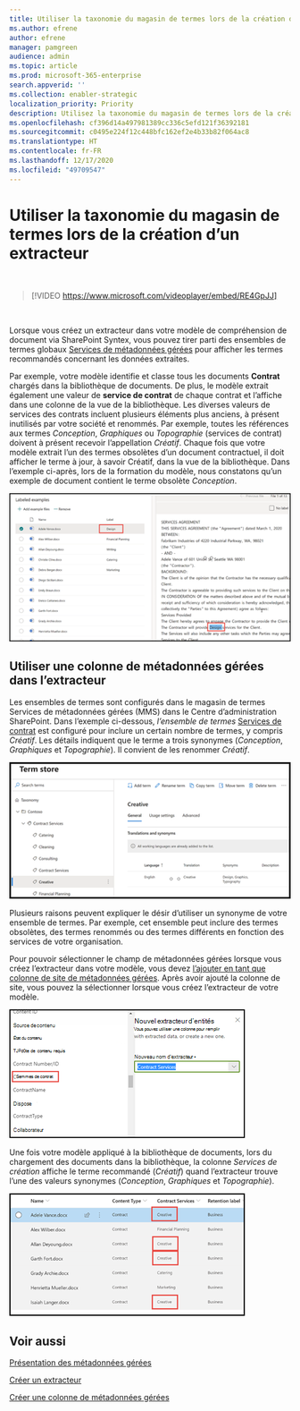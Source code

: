 ```yaml
---
title: Utiliser la taxonomie du magasin de termes lors de la création d’un extracteur
ms.author: efrene
author: efrene
manager: pamgreen
audience: admin
ms.topic: article
ms.prod: microsoft-365-enterprise
search.appverid: ''
ms.collection: enabler-strategic
localization_priority: Priority
description: Utilisez la taxonomie du magasin de termes lors de la création d’un extracteur dans votre modèle de compréhension de document via Microsoft SharePoint Syntex.
ms.openlocfilehash: cf396d14a497981389cc336c5efd121f36392181
ms.sourcegitcommit: c0495e224f12c448bfc162ef2e4b33b82f064ac8
ms.translationtype: HT
ms.contentlocale: fr-FR
ms.lasthandoff: 12/17/2020
ms.locfileid: "49709547"
---
```

# <a name="leverage-term-store-taxonomy-when-creating-an-extractor"></a>Utiliser la taxonomie du magasin de termes lors de la création d’un extracteur

</br>

> [!VIDEO https://www.microsoft.com/videoplayer/embed/RE4GpJJ]  

</br>

Lorsque vous créez un extracteur dans votre modèle de compréhension de document via SharePoint Syntex, vous pouvez tirer parti des ensembles de termes globaux [Services de métadonnées gérées](https://docs.microsoft.com/sharepoint/managed-metadata) pour afficher les termes recommandés concernant les données extraites.  

Par exemple, votre modèle identifie et classe tous les documents **Contrat** chargés dans la bibliothèque de documents.  De plus, le modèle extrait également une valeur de **service de contrat** de chaque contrat et l’affiche dans une colonne de la vue de la bibliothèque. Les diverses valeurs de services des contrats incluent plusieurs éléments plus anciens, à présent inutilisés par votre société et renommés. Par exemple, toutes les références aux termes *Conception*, *Graphiques* ou *Topographie* (services de contrat) doivent à présent recevoir l’appellation *Créatif*. Chaque fois que votre modèle extrait l’un des termes obsolètes d’un document contractuel, il doit afficher le terme à jour, à savoir Créatif, dans la vue de la bibliothèque. Dans l’exemple ci-après, lors de la formation du modèle, nous constatons qu’un exemple de document contient le terme obsolète *Conception*.

   ![Magasin de termes](../media/content-understanding/design.png)</br>

## <a name="use-a-managed-metadata-column-in-your-extractor"></a>Utiliser une colonne de métadonnées gérées dans l’extracteur

Les ensembles de termes sont configurés dans le magasin de termes Services de métadonnées gérées (MMS) dans le Centre d’administration SharePoint. Dans l’exemple ci-dessous, *l’ensemble de termes* [Services de contrat](https://docs.microsoft.com/sharepoint/managed-metadata#term-set) est configuré pour inclure un certain nombre de termes, y compris *Créatif*.  Les détails indiquent que le terme a trois synonymes (*Conception*, *Graphiques* et *Topographie*). Il convient de les renommer *Créatif*. 

   ![Ensemble de termes](../media/content-understanding/term-store.png)</br>

Plusieurs raisons peuvent expliquer le désir d’utiliser un synonyme de votre ensemble de termes. Par exemple, cet ensemble peut inclure des termes obsolètes, des termes renommés ou des termes différents en fonction des services de votre organisation.

Pour pouvoir sélectionner le champ de métadonnées gérées lorsque vous créez l’extracteur dans votre modèle, vous devez [l’ajouter en tant que colonne de site de métadonnées gérées](https://support.microsoft.com/office/8fad9e35-a618-4400-b3c7-46f02785d27f). Après avoir ajouté la colonne de site, vous pouvez la sélectionner lorsque vous créez l’extracteur de votre modèle.

   ![Service de contrat](../media/content-understanding/contract-services.png)</br>


Une fois votre modèle appliqué à la bibliothèque de documents, lors du chargement des documents dans la bibliothèque, la colonne *Services de création* affiche le terme recommandé (*Créatif*) quand l’extracteur trouve l’une des valeurs synonymes (*Conception*, *Graphiques* et *Topographie*).

   ![Colonne Service de contrat](../media/content-understanding/creative.png)</br>


## <a name="see-also"></a>Voir aussi
[Présentation des métadonnées gérées](https://docs.microsoft.com/sharepoint/managed-metadata#terms)

[Créer un extracteur](create-an-extractor.md)

[Créer une colonne de métadonnées gérées](https://support.microsoft.com/office/create-a-managed-metadata-column-8fad9e35-a618-4400-b3c7-46f02785d27f?redirectSourcePath=%252farticle%252fc2a06717-8105-4aea-890d-3082853ab7b7&ui=en-US&rs=en-US&ad=US)





